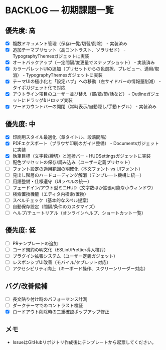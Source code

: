 # BACKLOG — 初期課題一覧

## 優先度: 高

- [x] 複数ドキュメント管理（保存/一覧/切替/削除） - 実装済み
- [x] 追加テーマプリセット（高コントラスト、ソラリゼド） - TypographyThemesガジェットに実装
- [x] オートバックアップ（一定間隔/変更量でスナップショット） - 実装済み
- [x] カラーパレットUIの追加（プリセットからの色選択、プレビュー、適用/取消） - TypographyThemesガジェットに実装
- [x] テーマUIの極小化と「設定ハブ」への移動（左サイドバーの情報量削減） - タイポガジェット化で対応
- [x] アウトライン項目のユーザー並び替え（部/章/節/話など） - Outlineガジェットにドラッグ&ドロップ実装
- [x] ワードカウントバーの開閉（常時表示/自動隠し/手動トグル） - 実装済み

## 優先度: 中

- [x] 印刷用スタイル最適化（章タイトル、段落間隔）
- [x] PDFエクスポート（ブラウザ印刷のガイド整備） - Documentsガジェットに実装
- [x] 執筆目標（文字数/締切）と進捗バー - HUDSettingsガジェットに実装
- [ ] 配色プリセットの保存/読み込み（ユーザー定義プリセット）
- [ ] フォント設定の適用範囲の明確化（本文フォント vs UIフォント）
- [ ] 見出し階層のハードコーディング解消（テンプレート機構に統一）
- [ ] 用語整備・仕様遵守（UIラベルの統一）
- [ ] フェードイン/アウト型ミニHUD（文字数ほか拡張可能な小ウィンドウ）
- [ ] 検索置換機能（エディタ内検索/置換）
- [ ] スペルチェック（基本的なスペル提案）
- [ ] 自動保存設定（間隔/条件のカスタマイズ）
- [ ] ヘルプ/チュートリアル（オンラインヘルプ、ショートカット一覧）

## 優先度: 低

- [ ] PRテンプレートの追加
- [ ] コード規約の明文化（ESLint/Prettier導入検討）
- [ ] プラグイン拡張システム（ユーザー定義ガジェット）
- [ ] レスポンシブUI改善（モバイル/タブレット対応）
- [ ] アクセシビリティ向上（キーボード操作、スクリーンリーダー対応）

## バグ/改善候補

- [ ] 長文貼り付け時のパフォーマンス計測
- [ ] ダークテーマでのコントラスト検証
- [x] ロードアウト削除時の二重確認ポップアップ修正

## メモ

- IssueはGitHubリポジトリ作成後にテンプレートから起票してください。
